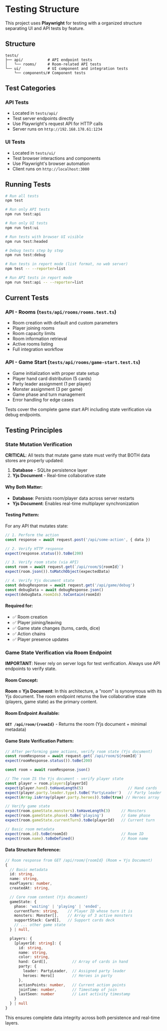 # Testing Structure

This project uses **Playwright** for testing with a organized structure separating UI and API tests by feature.

## Structure

```
tests/
├── api/           # API endpoint tests
│   └── rooms/     # Room-related API tests
└── ui/            # UI component and integration tests
    └── components/# Component tests
```

## Test Categories

### API Tests
- Located in `tests/api/`
- Test server endpoints directly
- Use Playwright's request API for HTTP calls
- Server runs on `http://192.168.178.61:1234`

### UI Tests
- Located in `tests/ui/`
- Test browser interactions and components
- Use Playwright's browser automation
- Client runs on `http://localhost:3000`

## Running Tests

```bash
# Run all tests
npm test

# Run only API tests
npm run test:api

# Run only UI tests
npm run test:ui

# Run tests with browser UI visible
npm run test:headed

# Debug tests step by step
npm run test:debug

# Run tests in report mode (list format, no web server)
npm test -- --reporter=list

# Run API tests in report mode
npm run test:api -- --reporter=list
```

## Current Tests

### API - Rooms (`tests/api/rooms/rooms.test.ts`)
- Room creation with default and custom parameters
- Player joining rooms
- Room capacity limits
- Room information retrieval
- Active rooms listing
- Full integration workflow

### API - Game Start (`tests/api/rooms/game-start.test.ts`)
- Game initialization with proper state setup
- Player hand card distribution (5 cards)
- Party leader assignment (1 per player)
- Monster assignment (3 per game)
- Game phase and turn management
- Error handling for edge cases

Tests cover the complete game start API including state verification via debug endpoints.

## Testing Principles

### State Mutation Verification
**CRITICAL**: All tests that mutate game state must verify that BOTH data stores are properly updated:

1. **Database** - SQLite persistence layer
2. **Yjs Document** - Real-time collaborative state

#### Why Both Matter:
- **Database**: Persists room/player data across server restarts
- **Yjs Document**: Enables real-time multiplayer synchronization

#### Testing Pattern:
For any API that mutates state:
```typescript
// 1. Perform the action
const response = await request.post('/api/some-action', { data })

// 2. Verify HTTP response
expect(response.status()).toBe(200)

// 3. Verify room state (via API)
const room = await request.get(`/api/room/${roomId}`)
expect(room.json()).toMatchObject(expectedData)

// 4. Verify Yjs document state
const debugResponse = await request.get('/api/game/debug')
const debugData = await debugResponse.json()
expect(debugData.roomIds).toContain(roomId)
```

#### Required for:
- ✅ Room creation
- ✅ Player joining/leaving
- ✅ Game state changes (turns, cards, dice)
- ✅ Action chains
- ✅ Player presence updates

### Game State Verification via Room Endpoint

**IMPORTANT**: Never rely on server logs for test verification. Always use API endpoints to verify state.

#### Room Concept:

**Room = Yjs Document**: In this architecture, a "room" is synonymous with its Yjs document. The room endpoint returns the live collaborative state (players, game state) as the primary content.

#### Room Endpoint Available:

**`GET /api/room/{roomId}`** - Returns the room (Yjs document + minimal metadata)

#### Game State Verification Pattern:

```typescript
// After performing game actions, verify room state (Yjs document)
const roomResponse = await request.get(`/api/room/${roomId}`)
expect(roomResponse.status()).toBe(200)

const room = await roomResponse.json()

// The room IS the Yjs document - verify player state
const player = room.players[playerId]
expect(player.hand).toHaveLength(5)                    // Hand cards
expect(player.party.leader.type).toBe('PartyLeader')   // Party leader
expect(Array.isArray(player.party.heroes)).toBe(true) // Heroes array

// Verify game state
expect(room.gameState.monsters).toHaveLength(3)     // Monsters
expect(room.gameState.phase).toBe('playing')        // Game phase
expect(room.gameState.currentTurn).toBe(playerId)   // Current turn

// Basic room metadata
expect(room.id).toBe(roomId)                        // Room ID
expect(room.name).toBeDefined()                     // Room name
```

#### Data Structure Reference:

```typescript
// Room response from GET /api/room/{roomId} (Room = Yjs Document)
{
  // Basic metadata
  id: string,
  name: string,
  maxPlayers: number,
  createdAt: string,

  // Core room content (Yjs document)
  gameState: {
    phase: 'waiting' | 'playing' | 'ended',
    currentTurn: string,    // Player ID whose turn it is
    monsters: Monster[],    // Array of 3 active monsters
    supportStack: Card[],   // Support cards deck
    // ... other game state
  } | null,

  players: {
    [playerId: string]: {
      id: string,
      name: string,
      color: string,
      hand: Card[],           // Array of cards in hand
      party: {
        leader: PartyLeader,  // Assigned party leader
        heroes: Hero[]        // Heroes in party
      },
      actionPoints: number,   // Current action points
      joinTime: number,       // Timestamp of join
      lastSeen: number        // Last activity timestamp
    }
  } | null
}
```

This ensures complete data integrity across both persistence and real-time layers.